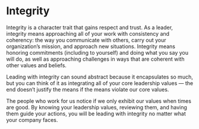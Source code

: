 # Integrity

Integrity is a character trait that gains respect and trust.
As a leader, integrity means approaching all of your work with consistency and coherency: the way you communicate with others, carry out your organization’s mission, and approach new situations.
Integrity means honoring commitments (including to yourself) and doing what you say you will do, as well as approaching challenges in ways that are coherent with other values and beliefs.

Leading with integrity can sound abstract because it encapsulates so much, but you can think of it as integrating all of your core leadership values — the end doesn’t justify the means if the means violate our core values.

The people who work for us notice if we only exhibit our values when times are good. By knowing your leadership values, reviewing them, and having them guide your actions, you will be leading with integrity no matter what your company faces.